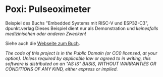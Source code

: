 Poxi: Pulseoximeter
===================

Beispiel des Buchs "Embedded Systems mit RISC-V und ESP32-C3", dpunkt.verlag
Dieses Beispiel dient nur als Demonstration und *keinesfalls medizinischen oder anderen Zwecken*!

Siehe auch die [Webseite zum Buch][def].

*The code of this project is in the Public Domain (or CC0 licensed, at your option).
Unless required by applicable law or agreed to in writing, this
software is distributed on an "AS IS" BASIS, WITHOUT WARRANTIES OR
CONDITIONS OF ANY KIND, either express or implied.*


[def]: https://ritschel.at/buchprojekt-pulsoximeter/